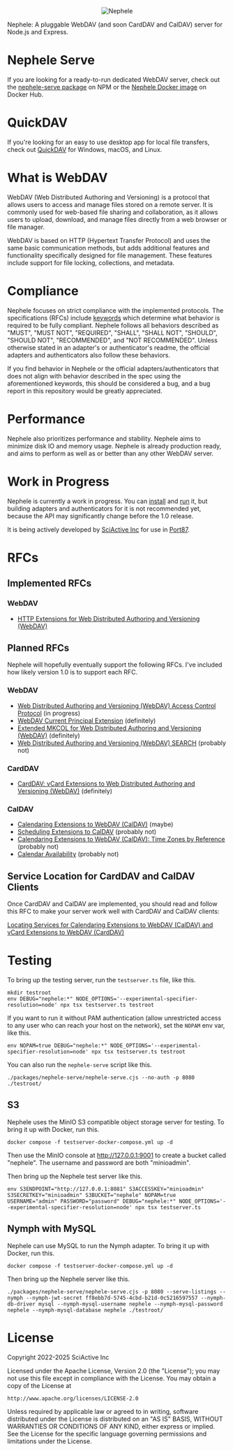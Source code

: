 <div align="center"><img alt="Nephele" src="assets/logo.png" /></div>

Nephele: A pluggable WebDAV (and soon CardDAV and CalDAV) server for Node.js and Express.

# Nephele Serve

If you are looking for a ready-to-run dedicated WebDAV server, check out the [nephele-serve package](https://www.npmjs.com/package/nephele-serve) on NPM or the [Nephele Docker image](https://hub.docker.com/r/sciactive/nephele) on Docker Hub.

# QuickDAV

If you're looking for an easy to use desktop app for local file transfers, check out [QuickDAV](https://sciactive.com/quickdav/) for Windows, macOS, and Linux.

# What is WebDAV

WebDAV (Web Distributed Authoring and Versioning) is a protocol that allows users to access and manage files stored on a remote server. It is commonly used for web-based file sharing and collaboration, as it allows users to upload, download, and manage files directly from a web browser or file manager.

WebDAV is based on HTTP (Hypertext Transfer Protocol) and uses the same basic communication methods, but adds additional features and functionality specifically designed for file management. These features include support for file locking, collections, and metadata.

# Compliance

Nephele focuses on strict compliance with the implemented protocols. The specifications (RFCs) include [keywords](https://www.rfc-editor.org/rfc/rfc2119) which determine what behavior is required to be fully compliant. Nephele follows all behaviors described as "MUST", "MUST NOT", "REQUIRED", "SHALL", "SHALL NOT", "SHOULD", "SHOULD NOT", "RECOMMENDED", and "NOT RECOMMENDED". Unless otherwise stated in an adapter's or authenticator's readme, the official adapters and authenticators also follow these behaviors.

If you find behavior in Nephele or the official adapters/authenticators that does not align with behavior described in the spec using the aforementioned keywords, this should be considered a bug, and a bug report in this repository would be greatly appreciated.

# Performance

Nephele also prioritizes performance and stability. Nephele aims to minimize disk IO and memory usage. Nephele is already production ready, and aims to perform as well as or better than any other WebDAV server.

# Work in Progress

Nephele is currently a work in progress. You can [install](https://www.npmjs.com/package/nephele) and [run](https://www.npmjs.com/package/nephele-serve) it, but building adapters and authenticators for it is not recommended yet, because the API may significantly change before the 1.0 release.

It is being actively developed by [SciActive Inc](https://sciactive.com/) for use in [Port87](https://port87.com/).

# RFCs

## Implemented RFCs

### WebDAV

- [HTTP Extensions for Web Distributed Authoring and Versioning (WebDAV)](https://datatracker.ietf.org/doc/html/rfc4918)

## Planned RFCs

Nephele will hopefully eventually support the following RFCs. I've included how likely version 1.0 is to support each RFC.

### WebDAV

- [Web Distributed Authoring and Versioning (WebDAV) Access Control Protocol](https://datatracker.ietf.org/doc/html/rfc3744) (in progress)
- [WebDAV Current Principal Extension](https://datatracker.ietf.org/doc/html/rfc5397) (definitely)
- [Extended MKCOL for Web Distributed Authoring and Versioning (WebDAV)](https://datatracker.ietf.org/doc/html/rfc5689) (definitely)
- [Web Distributed Authoring and Versioning (WebDAV) SEARCH](https://datatracker.ietf.org/doc/html/rfc5323) (probably not)

### CardDAV

- [CardDAV: vCard Extensions to Web Distributed Authoring and Versioning (WebDAV)](https://datatracker.ietf.org/doc/html/rfc6352) (definitely)

### CalDAV

- [Calendaring Extensions to WebDAV (CalDAV)](https://datatracker.ietf.org/doc/html/rfc4791) (maybe)
- [Scheduling Extensions to CalDAV](https://datatracker.ietf.org/doc/html/rfc6638) (probably not)
- [Calendaring Extensions to WebDAV (CalDAV): Time Zones by Reference](https://datatracker.ietf.org/doc/html/rfc7809) (probably not)
- [Calendar Availability](https://datatracker.ietf.org/doc/html/rfc7953) (probably not)

## Service Location for CardDAV and CalDAV Clients

Once CardDAV and CalDAV are implemented, you should read and follow this RFC to make your server work well with CardDAV and CalDAV clients:

[Locating Services for Calendaring Extensions to WebDAV (CalDAV) and vCard Extensions to WebDAV (CardDAV)](https://datatracker.ietf.org/doc/html/rfc6764)

# Testing

To bring up the testing server, run the `testserver.ts` file, like this.

```
mkdir testroot
env DEBUG="nephele:*" NODE_OPTIONS='--experimental-specifier-resolution=node' npx tsx testserver.ts testroot
```

If you want to run it without PAM authentication (allow unrestricted access to any user who can reach your host on the network), set the `NOPAM` env var, like this.

```
env NOPAM=true DEBUG="nephele:*" NODE_OPTIONS='--experimental-specifier-resolution=node' npx tsx testserver.ts testroot
```

You can also run the `nephele-serve` script like this.

```
./packages/nephele-serve/nephele-serve.cjs --no-auth -p 8080 ./testroot/
```

## S3

Nephele uses the MinIO S3 compatible object storage server for testing. To bring it up with Docker, run this.

```
docker compose -f testserver-docker-compose.yml up -d
```

Then use the MinIO console at http://127.0.0.1:9001 to create a bucket called "nephele". The username and password are both "minioadmin".

Then bring up the Nephele test server like this.

```
env S3ENDPOINT="http://127.0.0.1:8081" S3ACCESSKEY="minioadmin" S3SECRETKEY="minioadmin" S3BUCKET="nephele" NOPAM=true USERNAME="admin" PASSWORD="password" DEBUG="nephele:*" NODE_OPTIONS='--experimental-specifier-resolution=node' npx tsx testserver.ts
```

## Nymph with MySQL

Nephele can use MySQL to run the Nymph adapter. To bring it up with Docker, run this.

```
docker compose -f testserver-docker-compose.yml up -d
```

Then bring up the Nephele server like this.

```
./packages/nephele-serve/nephele-serve.cjs -p 8080 --serve-listings --nymph --nymph-jwt-secret ff8ebb7d-5745-4cbd-b21d-0c5216597557 --nymph-db-driver mysql --nymph-mysql-username nephele --nymph-mysql-password nephele --nymph-mysql-database nephele ./testroot/
```

# License

Copyright 2022-2025 SciActive Inc

Licensed under the Apache License, Version 2.0 (the "License");
you may not use this file except in compliance with the License.
You may obtain a copy of the License at

    http://www.apache.org/licenses/LICENSE-2.0

Unless required by applicable law or agreed to in writing, software
distributed under the License is distributed on an "AS IS" BASIS,
WITHOUT WARRANTIES OR CONDITIONS OF ANY KIND, either express or implied.
See the License for the specific language governing permissions and
limitations under the License.
